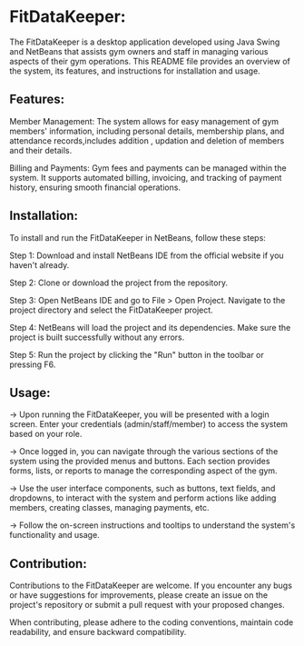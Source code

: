# FitDataKeeper:

The FitDataKeeper is a desktop application developed using Java Swing and NetBeans that assists gym owners and staff in managing various aspects of their gym operations. This README file provides an overview of the system, its features, and instructions for installation and usage.

## Features:

 Member Management: The system allows for easy management of gym members' information, including personal details, membership plans, and attendance records,includes addition , updation and deletion of members and their details. 
 
  Billing and Payments: Gym fees and payments can be managed within the system. It supports automated billing, invoicing, and tracking of payment history, ensuring smooth financial operations.
  
 ## Installation:
 
 To install and run the FitDataKeeper in NetBeans, follow these steps:

Step 1: Download and install NetBeans IDE from the official website if you haven't already.

Step 2: Clone or download the project from the repository.

Step 3: Open NetBeans IDE and go to File > Open Project. Navigate to the project directory and select the FitDataKeeper project.

Step 4: NetBeans will load the project and its dependencies. Make sure the project is built successfully without any errors.

Step 5: Run the project by clicking the "Run" button in the toolbar or pressing F6.

## Usage:
-> Upon running the FitDataKeeper, you will be presented with a login screen. Enter your credentials (admin/staff/member) to access the system based on your role.

-> Once logged in, you can navigate through the various sections of the system using the provided menus and buttons. Each section provides forms, lists, or reports to manage the corresponding aspect of the gym.

-> Use the user interface components, such as buttons, text fields, and dropdowns, to interact with the system and perform actions like adding members, creating classes, managing payments, etc.

-> Follow the on-screen instructions and tooltips to understand the system's functionality and usage.

## Contribution:

Contributions to the FitDataKeeper are welcome. If you encounter any bugs or have suggestions for improvements, please create an issue on the project's repository or submit a pull request with your proposed changes.

When contributing, please adhere to the coding conventions, maintain code readability, and ensure backward compatibility.

